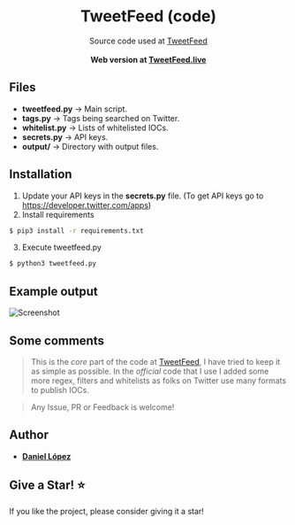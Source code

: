 <div align="center">
  <h1 align="center">TweetFeed (code)</h1>

  <p align="center">
    Source code used at <a href="https://github.com/0xDanielLopez/TweetFeed">TweetFeed</a>
    <br />
    <br />
    <strong>Web version at <a href="https://tweetfeed.live/">TweetFeed.live</a></strong>
  </p>
</div>

## Files

  - **tweetfeed.py** → Main script.
  - **tags.py** → Tags being searched on Twitter.
  - **whitelist.py** → Lists of whitelisted IOCs.
  - **secrets.py** → API keys.
  - **output/** → Directory with output files.

## Installation

1. Update your API keys in the **secrets.py** file. (To get API keys go to https://developer.twitter.com/apps)
2. Install requirements
```sh
$ pip3 install -r requirements.txt
```
3. Execute tweetfeed.py
```sh
$ python3 tweetfeed.py
```
## Example output

![Screenshot](https://user-images.githubusercontent.com/10616960/203121866-320ed1ec-a3d5-4867-811c-c5cfcaeccb2f.png)

## Some comments

> This is the *core* part of the code at <a href="https://github.com/0xDanielLopez/TweetFeed">TweetFeed</a>, I have tried to keep it as simple as possible.
> In the *official* code that I use I added some more regex, filters and whitelists as folks on Twitter use many formats to publish IOCs.

> Any Issue, PR or Feedback is welcome!

## Author
* [**Daniel López**](https://twitter.com/0xDanielLopez)

## Give a Star! :star:
If you like the project, please consider giving it a star!

